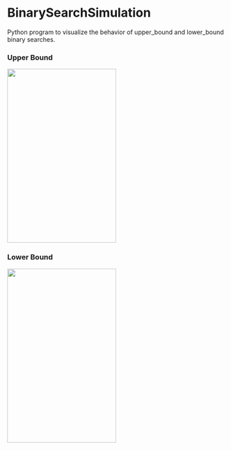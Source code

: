 # BinarySearchSimulation
Python program to visualize the behavior of upper_bound and lower_bound binary searches.

### Upper Bound

<img src="https://searleser97.github.io/BinarySearchSimulation/upper_bound.png" width="250" height="400" />

### Lower Bound

<img src="https://searleser97.github.io/BinarySearchSimulation/lower_bound.png" width="250" height="400" />